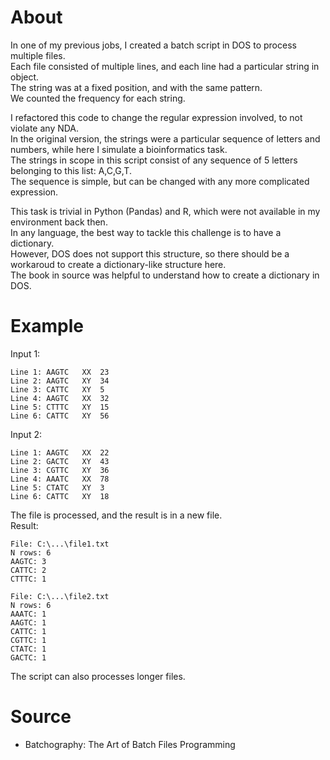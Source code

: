 # About
In one of my previous jobs, I created a batch script in DOS to process multiple files.\
Each file consisted of multiple lines, and each line had a particular string in object.\
The string was at a fixed position, and with the same pattern.\
We counted the frequency for each string.

I refactored this code to change the regular expression involved, to not violate any NDA.\
In the original version, the strings were a particular sequence of letters and numbers, while here I simulate a bioinformatics task.\
The strings in scope in this script consist of any sequence of 5 letters belonging to this list: A,C,G,T.\
The sequence is simple, but can be changed with any more complicated expression.

This task is trivial in Python (Pandas) and R, which were not available in my environment back then.\
In any language, the best way to tackle this challenge is to have a dictionary.\
However, DOS does not support this structure, so there should be a workaroud to create a dictionary-like structure here.\
The book in source was helpful to understand how to create a dictionary in DOS.

# Example
Input 1:
```
Line 1:	AAGTC	XX	23
Line 2:	AAGTC	XY	34
Line 3:	CATTC	XY	5
Line 4:	AAGTC	XX	32
Line 5:	CTTTC	XY	15
Line 6:	CATTC	XY	56
```
Input 2:
```
Line 1:	AAGTC	XX	22
Line 2:	GACTC	XY	43
Line 3:	CGTTC	XY	36
Line 4:	AAATC	XX  78
Line 5:	CTATC	XY	3
Line 6:	CATTC	XY	18
```

The file is processed, and the result is in a new file.\
Result:
```
File: C:\...\file1.txt 
N rows: 6 
AAGTC: 3 
CATTC: 2 
CTTTC: 1 
 
File: C:\...\file2.txt 
N rows: 6 
AAATC: 1 
AAGTC: 1 
CATTC: 1 
CGTTC: 1 
CTATC: 1 
GACTC: 1 
```

The script can also processes longer files.

# Source
- Batchography: The Art of Batch Files Programming
